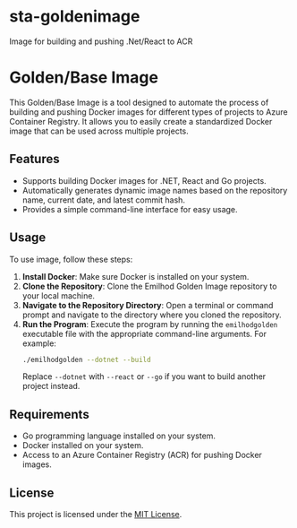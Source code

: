 # sta-goldenimage
Image for building and pushing .Net/React to ACR

# Golden/Base Image

This Golden/Base Image is a tool designed to automate the process of building and pushing Docker images for different types of projects to Azure Container Registry. It allows you to easily create a standardized Docker image that can be used across multiple projects.

## Features

- Supports building Docker images for .NET, React and Go projects.
- Automatically generates dynamic image names based on the repository name, current date, and latest commit hash.
- Provides a simple command-line interface for easy usage.

## Usage

To use image, follow these steps:

1. **Install Docker**: Make sure Docker is installed on your system.
2. **Clone the Repository**: Clone the Emilhod Golden Image repository to your local machine.
3. **Navigate to the Repository Directory**: Open a terminal or command prompt and navigate to the directory where you cloned the repository.
4. **Run the Program**: Execute the program by running the `emilhodgolden` executable file with the appropriate command-line arguments. For example:
   ```bash
   ./emilhodgolden --dotnet --build
   ```
   Replace `--dotnet` with `--react`  or `--go` if you want to build another project instead.

## Requirements

- Go programming language installed on your system.
- Docker installed on your system.
- Access to an Azure Container Registry (ACR) for pushing Docker images.

## License

This project is licensed under the [MIT License](LICENSE).
